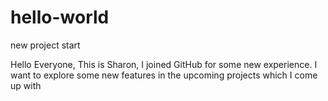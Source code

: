 # hello-world
new project start

Hello Everyone,
This is Sharon, I joined GitHub for some new experience.
I want to explore some new features in the upcoming projects which I come up with
